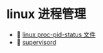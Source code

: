 # linux 进程管理

- 📄 [linux proc-pid-status 文件](linux%20进程管理/linux%20proc-pid-status%20文件.md)
- 📄 [supervisord](linux%20进程管理/supervisord.md)

‍
